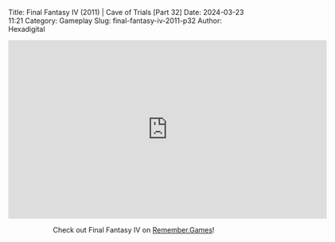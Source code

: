 Title: Final Fantasy IV (2011) | Cave of Trials [Part 32]
Date: 2024-03-23 11:21
Category: Gameplay
Slug: final-fantasy-iv-2011-p32
Author: Hexadigital

<center><iframe src="https://www.youtube.com/embed/TOUHV3thaUw?feature=oembed" allow="accelerometer; autoplay; encrypted-media; gyroscope; picture-in-picture" width="640" height="360" frameborder="0"></iframe>

Check out Final Fantasy IV on [Remember.Games](https://remember.games/game/7757/final-fantasy-iv-the-complete-collection/)!</center>